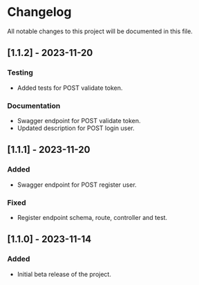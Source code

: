 # Changelog

All notable changes to this project will be documented in this file.
## [1.1.2] - 2023-11-20

### Testing

- Added tests for POST validate token.

### Documentation

- Swagger endpoint for POST validate token.
- Updated description for POST login user.
  
## [1.1.1] - 2023-11-20

### Added

- Swagger endpoint for POST register user.

### Fixed

- Register endpoint schema, route, controller and test.

## [1.1.0] - 2023-11-14

### Added

- Initial beta release of the project.
